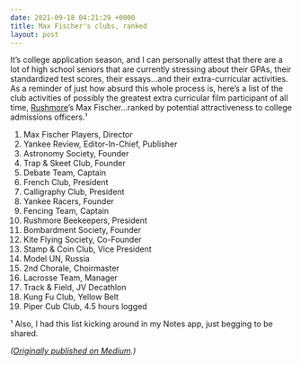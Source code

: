 ```yaml
---
date: 2021-09-18 04:21:29 +0000
title: Max Fischer's clubs, ranked
layout: post
---
```

It’s college application season, and I can personally attest that there are a lot of high school seniors that are currently stressing about their GPAs, their standardized test scores, their essays…and their extra-curricular activities. As a reminder of just how absurd this whole process is, here’s a list of the club activities of possibly the greatest extra curricular film participant of all time, [Rushmore](https://www.imdb.com/title/tt0128445/)’s Max Fischer…ranked by potential attractiveness to college admissions officers.¹

 1. Max Fischer Players, Director
 2. Yankee Review, Editor-In-Chief, Publisher
 3. Astronomy Society, Founder
 4. Trap & Skeet Club, Founder
 5. Debate Team, Captain
 6. French Club, President
 7. Calligraphy Club, President
 8. Yankee Racers, Founder
 9. Fencing Team, Captain
10. Rushmore Beekeepers, President
11. Bombardment Society, Founder
12. Kite Flying Society, Co-Founder
13. Stamp & Coin Club, Vice President
14. Model UN, Russia
15. 2nd Chorale, Choirmaster
16. Lacrosse Team, Manager
17. Track & Field, JV Decathlon
18. Kung Fu Club, Yellow Belt
19. Piper Cub Club, 4.5 hours logged

¹ Also, I had this list kicking around in my Notes app, just begging to be shared.

_(_[_Originally published on Medium_](https://sippey.medium.com/max-fischers-clubs-ranked-b9cd347e6b7e)_.)_